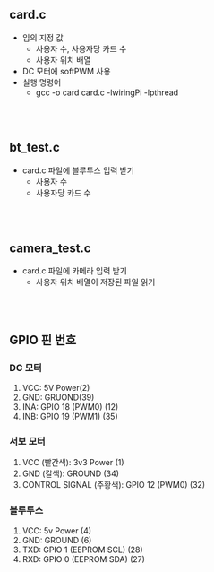## card.c
- 임의 지정 값
  - 사용자 수, 사용자당 카드 수
  - 사용자 위치 배열
- DC 모터에 softPWM 사용
- 실행 명령어
  - gcc -o card card.c -lwiringPi -lpthread
 
<br/><br/>

## bt_test.c
- card.c 파일에 블루투스 입력 받기
  - 사용자 수
  - 사용자당 카드 수

<br/><br/>

## camera_test.c
- card.c 파일에 카메라 입력 받기
  - 사용자 위치 배열이 저장된 파일 읽기

<br/><br/>

## GPIO 핀 번호
### DC 모터
1. VCC: 5V Power(2)
2. GND: GRUOND(39)
3. INA: GPIO 18 (PWM0) (12)
4. INB: GPIO 19 (PWM1) (35)
### 서보 모터
1. VCC (빨간색): 3v3 Power (1)
2. GND (갈색): GROUND (34)
3. CONTROL SIGNAL (주황색): GPIO 12 (PWM0) (32)
### 블루투스 
1. VCC: 5v Power (4)
2. GND: GROUND (6)
3. TXD: GPIO 1 (EEPROM SCL) (28)
4. RXD: GPIO 0 (EEPROM SDA) (27)
